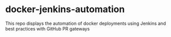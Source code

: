 # docker-jenkins-automation
This repo displays the automation of docker deployments using Jenkins and best practices with GitHub PR gateways
